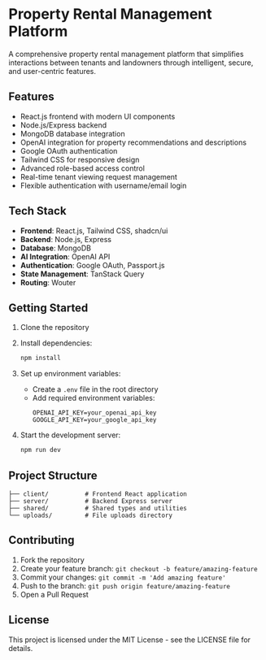 # Property Rental Management Platform

A comprehensive property rental management platform that simplifies interactions between tenants and landowners through intelligent, secure, and user-centric features.

## Features

- React.js frontend with modern UI components
- Node.js/Express backend
- MongoDB database integration
- OpenAI integration for property recommendations and descriptions
- Google OAuth authentication
- Tailwind CSS for responsive design
- Advanced role-based access control
- Real-time tenant viewing request management
- Flexible authentication with username/email login

## Tech Stack

- **Frontend**: React.js, Tailwind CSS, shadcn/ui
- **Backend**: Node.js, Express
- **Database**: MongoDB
- **AI Integration**: OpenAI API
- **Authentication**: Google OAuth, Passport.js
- **State Management**: TanStack Query
- **Routing**: Wouter

## Getting Started

1. Clone the repository
2. Install dependencies:
   ```bash
   npm install
   ```
3. Set up environment variables:
   - Create a `.env` file in the root directory
   - Add required environment variables:
     ```
     OPENAI_API_KEY=your_openai_api_key
     GOOGLE_API_KEY=your_google_api_key
     ```

4. Start the development server:
   ```bash
   npm run dev
   ```

## Project Structure

```
├── client/          # Frontend React application
├── server/          # Backend Express server
├── shared/          # Shared types and utilities
└── uploads/         # File uploads directory
```

## Contributing

1. Fork the repository
2. Create your feature branch: `git checkout -b feature/amazing-feature`
3. Commit your changes: `git commit -m 'Add amazing feature'`
4. Push to the branch: `git push origin feature/amazing-feature`
5. Open a Pull Request

## License

This project is licensed under the MIT License - see the LICENSE file for details.
